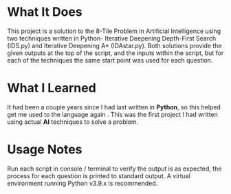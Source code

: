 # What It Does #
This project is a solution to the 8-Tile Problem in Artificial Intelligence using two techniques written in Python- Iterative Deepening Depth-First Search (IDS.py) and Iterative Deepening A* (IDAstar.py). Both solutions provide the given outputs at the
  top of the script, and the inputs within the script, but for each of the techniques the same start point was used
   for each question. 

# What I Learned #
It had been a couple years since I had last written in **Python**, so this helped get me used to the language again
. This was the first project I had written using actual **AI** techniques to solve a problem.  

# Usage Notes #
Run each script in console / terminal to verify the output is as expected, the process for each question is printed
 to standard output. A virtual environment running Python v3.9.x is recommended.